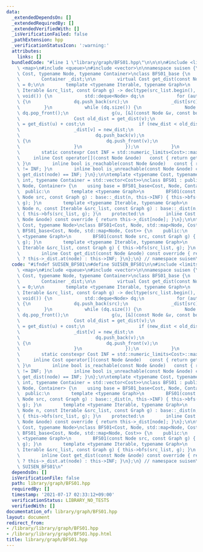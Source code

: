 ```yaml
---
data:
  _extendedDependsOn: []
  _extendedRequiredBy: []
  _extendedVerifiedWith: []
  _isVerificationFailed: false
  _pathExtension: hpp
  _verificationStatusIcon: ':warning:'
  attributes:
    links: []
  bundledCode: "#line 1 \"library/graph/BFS01.hpp\"\n\n\n\n#include <limits>\n#include\
    \ <map>\n#include <queue>\n#include <vector>\n\nnamespace suisen {\ntemplate <typename\
    \ Cost, typename Node, typename Container>\nclass BFS01_base {\n    protected:\n\
    \        Container _dist;\n\n        virtual Cost get_dist(const Node &node) const\
    \ = 0;\n\n        template <typename Iterable, typename Graph>\n        auto bfs(const\
    \ Iterable &src_list, const Graph g) -> decltype(src_list.begin(), src_list.end(),\
    \ void()) {\n            std::deque<Node> dq;\n            for (auto &src : src_list)\
    \ {\n                dq.push_back(src);\n                _dist[src] = 0;\n   \
    \         }\n            while (dq.size()) {\n                Node u = dq.front();\
    \ dq.pop_front();\n                g(u, [&](const Node &v, const bool cost) {\n\
    \                    Cost old_dist = get_dist(v);\n                    Cost new_dist\
    \ = get_dist(u) + cost;\n                    if (new_dist < old_dist) {\n    \
    \                    _dist[v] = new_dist;\n                        if (cost) {\n\
    \                            dq.push_back(v);\n                        } else\
    \ {\n                            dq.push_front(v);\n                        }\n\
    \                    }\n                });\n            }\n        }\n    public:\n\
    \        static constexpr Cost INF = std::numeric_limits<Cost>::max();\n\n   \
    \     inline Cost operator[](const Node &node)   const { return get_dist(node);\
    \ }\n        inline bool is_reachable(const Node &node)   const { return get_dist(node)\
    \ != INF; }\n        inline bool is_unreachable(const Node &node) const { return\
    \ get_dist(node) == INF; }\n};\n\ntemplate <typename Cost, typename Node = unsigned\
    \ int, typename Container = std::vector<Cost>>\nclass BFS01 : public BFS01_base<Cost,\
    \ Node, Container> {\n    using base = BFS01_base<Cost, Node, Container>;\n  \
    \  public:\n        template <typename Graph>\n        BFS01(const Node n, const\
    \ Node src, const Graph g) : base::_dist(n, this->INF) { this->bfs(std::vector<Node>{src},\
    \ g); }\n        template <typename Iterable, typename Graph>\n        BFS01(const\
    \ Node n, const Iterable &src_list, const Graph g) : base::_dist(n, this->INF)\
    \ { this->bfs(src_list, g); }\n    protected:\n        inline Cost get_dist(const\
    \ Node &node) const override { return this->_dist[node]; }\n};\n\ntemplate <typename\
    \ Cost, typename Node>\nclass BFS01<Cost, Node, std::map<Node, Cost>> : public\
    \ BFS01_base<Cost, Node, std::map<Node, Cost>> {\n    public:\n        template\
    \ <typename Graph>\n        BFS01(const Node src, const Graph g) { this->bfs(std::vector<Node>{src},\
    \ g); }\n        template <typename Iterable, typename Graph>\n        BFS01(const\
    \ Iterable &src_list, const Graph g) { this->bfs(src_list, g); }\n    protected:\n\
    \        inline Cost get_dist(const Node &node) const override { return this->_dist.count(node)\
    \ ? this->_dist.at(node) : this->INF; }\n};\n} // namespace suisen\n\n\n"
  code: "#ifndef SUISEN_BFS01\n#define SUISEN_BFS01\n\n#include <limits>\n#include\
    \ <map>\n#include <queue>\n#include <vector>\n\nnamespace suisen {\ntemplate <typename\
    \ Cost, typename Node, typename Container>\nclass BFS01_base {\n    protected:\n\
    \        Container _dist;\n\n        virtual Cost get_dist(const Node &node) const\
    \ = 0;\n\n        template <typename Iterable, typename Graph>\n        auto bfs(const\
    \ Iterable &src_list, const Graph g) -> decltype(src_list.begin(), src_list.end(),\
    \ void()) {\n            std::deque<Node> dq;\n            for (auto &src : src_list)\
    \ {\n                dq.push_back(src);\n                _dist[src] = 0;\n   \
    \         }\n            while (dq.size()) {\n                Node u = dq.front();\
    \ dq.pop_front();\n                g(u, [&](const Node &v, const bool cost) {\n\
    \                    Cost old_dist = get_dist(v);\n                    Cost new_dist\
    \ = get_dist(u) + cost;\n                    if (new_dist < old_dist) {\n    \
    \                    _dist[v] = new_dist;\n                        if (cost) {\n\
    \                            dq.push_back(v);\n                        } else\
    \ {\n                            dq.push_front(v);\n                        }\n\
    \                    }\n                });\n            }\n        }\n    public:\n\
    \        static constexpr Cost INF = std::numeric_limits<Cost>::max();\n\n   \
    \     inline Cost operator[](const Node &node)   const { return get_dist(node);\
    \ }\n        inline bool is_reachable(const Node &node)   const { return get_dist(node)\
    \ != INF; }\n        inline bool is_unreachable(const Node &node) const { return\
    \ get_dist(node) == INF; }\n};\n\ntemplate <typename Cost, typename Node = unsigned\
    \ int, typename Container = std::vector<Cost>>\nclass BFS01 : public BFS01_base<Cost,\
    \ Node, Container> {\n    using base = BFS01_base<Cost, Node, Container>;\n  \
    \  public:\n        template <typename Graph>\n        BFS01(const Node n, const\
    \ Node src, const Graph g) : base::_dist(n, this->INF) { this->bfs(std::vector<Node>{src},\
    \ g); }\n        template <typename Iterable, typename Graph>\n        BFS01(const\
    \ Node n, const Iterable &src_list, const Graph g) : base::_dist(n, this->INF)\
    \ { this->bfs(src_list, g); }\n    protected:\n        inline Cost get_dist(const\
    \ Node &node) const override { return this->_dist[node]; }\n};\n\ntemplate <typename\
    \ Cost, typename Node>\nclass BFS01<Cost, Node, std::map<Node, Cost>> : public\
    \ BFS01_base<Cost, Node, std::map<Node, Cost>> {\n    public:\n        template\
    \ <typename Graph>\n        BFS01(const Node src, const Graph g) { this->bfs(std::vector<Node>{src},\
    \ g); }\n        template <typename Iterable, typename Graph>\n        BFS01(const\
    \ Iterable &src_list, const Graph g) { this->bfs(src_list, g); }\n    protected:\n\
    \        inline Cost get_dist(const Node &node) const override { return this->_dist.count(node)\
    \ ? this->_dist.at(node) : this->INF; }\n};\n} // namespace suisen\n\n#endif //\
    \ SUISEN_BFS01\n"
  dependsOn: []
  isVerificationFile: false
  path: library/graph/BFS01.hpp
  requiredBy: []
  timestamp: '2021-07-17 02:33:12+09:00'
  verificationStatus: LIBRARY_NO_TESTS
  verifiedWith: []
documentation_of: library/graph/BFS01.hpp
layout: document
redirect_from:
- /library/library/graph/BFS01.hpp
- /library/library/graph/BFS01.hpp.html
title: library/graph/BFS01.hpp
---
```

